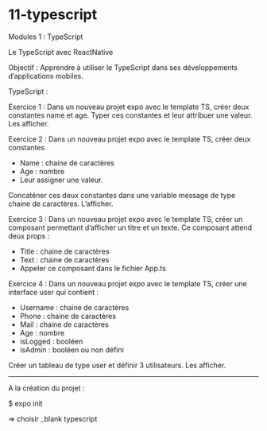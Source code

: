 # 11-typescript

Modules 1 : TypeScript

Le TypeScript avec ReactNative

Objectif : Apprendre à utiliser le TypeScript dans ses développements d’applications mobiles.


TypeScript :

Exercice 1 : Dans un nouveau projet expo avec le template TS, créer deux constantes name et age. Typer ces constantes et leur attribuer une valeur. Les afficher.

Exercice 2 : Dans un nouveau projet expo avec le template TS, créer deux constantes 
- Name : chaine de caractères
- Age : nombre
- Leur assigner une valeur.

Concaténer ces deux constantes dans une variable message de type chaine de caractères. L’afficher.

Exercice 3 : Dans un nouveau projet expo avec le template TS, créer un composant permettant d’afficher un titre et un texte. Ce composant attend deux props :
- Title : chaine de caractères
- Text : chaine de caractères
- Appeler ce composant dans le fichier App.ts


Exercice 4 : Dans un nouveau projet expo avec le template TS, créer une interface user qui contient :
- Username : chaine de caractères
- Phone : chaine de caractères
- Mail : chaine de caractères
- Age : nombre
- isLogged : booléen
- isAdmin : booléen ou non défini

Créer un tableau de type user et définir 3 utilisateurs. Les afficher.

----------

A la création du projet :

$ expo init

=> choisir _blank typescript

